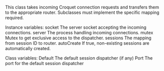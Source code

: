 This class takes incoming Croquet connection requests and transfers them to the appropriate router. Subclasses must implement the specific mapping required.

Instance variables:
	socket		<Socket>		The server socket accepting the incoming connections.
	server		<Process>	The process handling incoming connections.
	mutex		<TMutex>	Mutex to get exclusive access to the dispatcher.
	sessions		<Dictionary>	The mapping from session ID to router.
	autoCreate	<Boolean>	If true, non-existing sessions are automatically created.

Class variables:
	Default		<TSessionDispatcher>	The default session dispatcher (if any)
	Port			<Integer>	The port for the default session dispatcher
